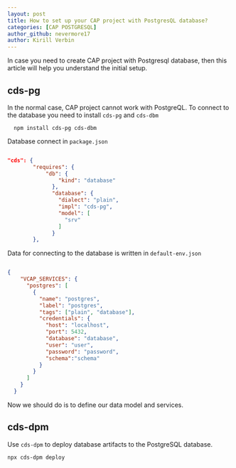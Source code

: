 ```yaml
---
layout: post
title: How to set up your CAP project with PostgresQL database?
categories: [CAP POSTGRESQL]
author_github: nevermore17
author: Kirill Verbin
---
```


In case you need to create CAP project with Postgresql database, then this article will help you understand the initial setup.

## cds-pg

In the normal case, CAP project cannot work with PostgreQL. To connect to the database you need to install `cds-pg` and `cds-dbm`

```
  npm install cds-pg cds-dbm
```

Database connect in `package.json`

```json

"cds": {
        "requires": {
            "db": {
                "kind": "database"
              },
              "database": {
                "dialect": "plain",
                "impl": "cds-pg",
                "model": [
                  "srv"
                ]
              }
        },

```

Data for connecting to the database is written in `default-env.json`

```json

{
    "VCAP_SERVICES": {
      "postgres": [
        {
          "name": "postgres",
          "label": "postgres",
          "tags": ["plain", "database"],
          "credentials": {
            "host": "localhost",
            "port": 5432,
            "database": "database",
            "user": "user",
            "password": "password",
            "schema":"schema"
          }
        }
      ]
    }
  }

```

Now we should do is to define our data model and services.

## cds-dpm 

Use `cds-dpm` to deploy database artifacts to the PostgreSQL database.

```
npx cds-dpm deploy
```

